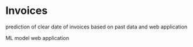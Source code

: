 # Invoices
prediction of clear date of invoices based on past data and web application

ML model 
web application

